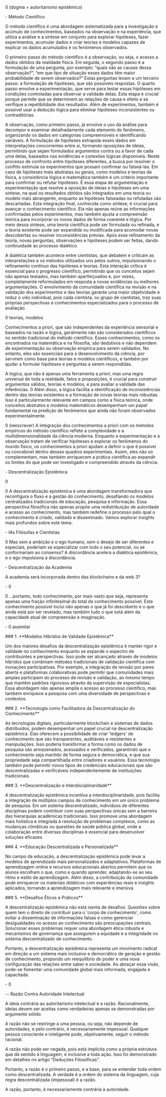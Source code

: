 0 (dogma \= autoritarismo epistêmico)

\- Método Científico

O método científico é uma abordagem sistematizada para a investigação e acúmulo de conhecimentos, baseados na observação e na experiência, que utiliza a análise e a síntese em conjunto para explorar hipóteses, fazer experimentos, acumular dados e criar teorias e modelos capazes de explicar os dados acumulados e os fenômenos observados.

O primeiro passo do método científico é a observação, ou seja, o acesso a dados obtidos da realidade física. Em seguida, o segundo passo é a formulação de uma pergunta, por exemplo: “quais são as causas dessa observação?”, “em que tipo de situação esses dados têm maior probabilidade de serem observados?” Estas perguntas levam a um terceiro passo: a formulação de hipóteses, que são possíveis respostas. O quarto passo envolve a experimentação, que serve para testar essas hipóteses em condições controladas para observar a validade delas. Esta etapa é crucial porque permite que se determinem as relações de causa e efeito e se verifique a repetibilidade dos resultados. Além de experimentos, também é possível usar a dedução lógica para eliminar hipóteses inconsistentes ou contraditórias.

A observação, como primeiro passo, já envolve o uso da análise para decompor e examinar detalhadamente cada elemento do fenômeno, organizando os dados em categorias compreensíveis e identificando variáveis. A formulação de hipóteses extrapola esses dados em interpretações concorrentes entre si, formando oposições de ideias, permitindo que sejam formulados argumentos contra ou a favor de cada uma delas, baseados nas evidências e conexões lógicas disponíveis. Neste processo de confronto entre hipóteses diferentes, a busca por resolver o conflito estimula os experimentos que possam confirmar ou falseá-las. Em caso de hipóteses mais abstratas ou gerais, como modelos e teorias da física, a consistência lógica e matemática também é um critério importante para confirmar ou refutar hipóteses. É essa etapa de argumentação e experimentação que resolve a oposição de ideias e hipóteses em uma síntese, na qual os resultados obtidos são integrados em uma teoria ou modelo mais abrangente, enquanto as hipóteses falseadas ou refutadas são descartadas. Esta integração final, conhecida como síntese, é crucial para avançar o conhecimento científico. Ela não apenas reúne as informações confirmadas pelos experimentos, mas também ajusta a compreensão teórica para incorporar os novos dados de forma coerente e lógica. Por meio dessa síntese, uma teoria científica pode ser formulada ou refinada, e a teoria existente pode ser expandida ou modificada para acomodar novas descobertas ou resolver inconsistências prévias. Após esse refinamento da teoria, novas perguntas, observações e hipóteses podem ser feitas, dando continuidade ao processo dialético.

A dialética também acontece entre cientistas, que debatem e criticam as interpretações e os métodos utilizados uns pelos outros, impulsionando o refinamento contínuo das hipóteses e teorias. Esta interação crítica é essencial para o progresso científico, permitindo que os conceitos sejam não apenas testados, mas também aperfeiçoados e, por vezes, completamente reformulados em resposta a novas evidências ou melhores argumentações. O envolvimento da comunidade científica na revisão e na validação dos experimentos e das teorias garante uma maior objetividade e reduz o viés individual, pois cada cientista, ou grupo de cientistas, traz suas próprias perspectivas e conhecimentos especializados para o processo de avaliação.

0 teorias, modelos

Conhecimentos a priori, que são independentes da experiência sensorial e baseados na razão e lógica, geralmente não são considerados científicos no sentido tradicional do método científico. Esses conhecimentos, como os encontrados na matemática e na filosofia, são dedutivos e não dependem de experimentação ou observação empírica para serem validados. No entanto, eles são essenciais para o desenvolvimento da ciência, por servirem como base para teorias e modelos científicos, e também por ajudar a formular hipóteses e perguntas a serem respondidas.

A lógica, que não é apenas uma ferramenta a priori, mas uma regra universal de toda a realidade, fatos e proposições, é crucial para construir argumentos válidos, teorias e modelos, e para avaliar a validade das inferências. 0 Além disso, a lógica facilita a identificação de inconsistências dentro das teorias existentes e a formação de novas teorias mais robustas. Isso é particularmente relevante em campos como a física teórica, onde conceitos abstratos e modelos matemáticos desempenham um papel fundamental na predição de fenômenos que ainda não foram observados experimentalmente.

0 (reescrever) A integração dos conhecimentos a priori com os métodos empíricos do método científico reflete a complexidade e a multidimensionalidade da ciência moderna. Enquanto a experimentação e a observação tratam de verificar hipóteses e explorar os fenômenos do mundo físico, os conhecimentos a priori ajudam a definir o que é possível ou concebível dentro desses quadros experimentais. Assim, eles não só complementam, mas também enriquecem a prática científica ao expandir os limites do que pode ser investigado e compreendido através da ciência.

\- Descentralização Epistêmica

0

0 A descentralização epistêmica é uma abordagem transformadora que reconfigura o fluxo e a gestão do conhecimento, desafiando os modelos centralizados tradicionais de educação, pesquisa e informação. Essa perspectiva filosófica não apenas propõe uma redistribuição de autoridade e acesso ao conhecimento, mas também redefine o processo pelo qual o conhecimento é criado, validado e disseminado. Vamos explorar insights mais profundos sobre este tema:

\- IAs Filósofas e Cientistas

0 Mas sem a ambição e o ego humano, sem o desejo de ser diferentes e especiais, poderiam se especializar com todo o seu potencial, ou se conformariam ao consenso? A discordância acelera a dialética epistêmica, e o ego impulsiona a discordância.

\- Descentralização da Academia

A academia será incorporada dentro das blockchains e da web 3?

\- 0

0 …portanto, todo conhecimento, por mais vasto que seja, representa apenas uma fração infinitesimal do total de conhecimento possível. Este conhecimento possível inclui não apenas o que já foi descoberto e o que ainda está por ser revelado, mas também tudo o que está além da capacidade atual de compreensão e imaginação.

\- 0 assimilar

\#\#\# 1\. \*\*Modelos Híbridos de Validade Epistêmica\*\*

Um dos maiores desafios da descentralização epistêmica é manter rigor e validade no conhecimento enquanto se expande o espectro de contribuintes e perspectivas. Isso pode ser alcançado através de modelos híbridos que combinam métodos tradicionais de validação científica com inovações participativas. Por exemplo, a integração de revisão por pares aberta e plataformas colaborativas pode permitir que comunidades mais amplas participem do processo de revisão e validação, ao mesmo tempo que mantêm padrões rigorosos através da supervisão de especialistas. Essa abordagem não apenas amplia o acesso ao processo científico, mas também enriquece a pesquisa com uma diversidade de perspectivas e contextos.

\#\#\# 2\. \*\*Tecnologia como Facilitadora da Descentralização do Conhecimento\*\*

As tecnologias digitais, particularmente blockchain e sistemas de dados distribuídos, podem desempenhar um papel crucial na descentralização epistêmica. Elas oferecem a possibilidade de criar 'ledgers' de conhecimento que são transparentes, auditáveis e resistentes a manipulações. Isso poderia transformar a forma como os dados de pesquisa são armazenados, acessados e verificados, garantindo que o conhecimento seja mantido de forma segura e democrática, e que sua propriedade seja compartilhada entre criadores e usuários. Essa tecnologia também pode permitir novos tipos de credenciais educacionais que são descentralizadas e verificáveis independentemente de instituições tradicionais.

\#\#\# 3\. \*\*Descentralização e Interdisciplinaridade\*\*

A descentralização epistêmica incentiva a interdisciplinaridade, pois facilita a integração de múltiplos campos de conhecimento em um único problema de pesquisa. Em um sistema descentralizado, indivíduos de diferentes disciplinas podem contribuir com suas perspectivas únicas sem a barreira das hierarquias acadêmicas tradicionais. Isso promove uma abordagem mais holística e integrada à resolução de problemas complexos, como as mudanças climáticas ou questões de saúde pública global, onde a colaboração entre diversas disciplinas é essencial para desenvolver soluções eficazes.

\#\#\# 4\. \*\*Educação Descentralizada e Personalizada\*\*

No campo da educação, a descentralização epistêmica pode levar a modelos de aprendizado mais personalizados e adaptativos. Plataformas de aprendizagem online e recursos educacionais abertos permitem que os alunos escolham o que, como e quando aprender, adaptando-se ao seu ritmo e estilo de aprendizagem. Além disso, a contribuição da comunidade pode enriquecer os materiais didáticos com experiências reais e insights aplicados, tornando a aprendizagem mais relevante e imersiva.

\#\#\# 5\. \*\*Desafios Éticos e Práticos\*\*

A descentralização epistêmica não está isenta de desafios. Questões sobre quem tem o direito de contribuir para o 'corpo de conhecimento', como evitar a disseminação de informações falsas e como gerenciar desigualdades no acesso ao conhecimento são preocupações centrais. Solucionar esses problemas requer uma abordagem ética robusta e mecanismos de governança que assegurem a equidade e a integridade no sistema descentralizado de conhecimento.

Portanto, a descentralização epistêmica representa um movimento radical em direção a um sistema mais inclusivo e democrático de geração e gestão de conhecimento, propondo um reequilíbrio do poder e uma nova configuração das relações entre saber e sociedade. Ao abraçar essa visão, pode-se fomentar uma comunidade global mais informada, engajada e capacitada.

\- 0

\-- Razão Contra Autoridade Intelectual

A ideia contrária ao autoritarismo intelectual é a razão. Racionalmente, ideias devem ser aceitas como verdadeiras apenas se demonstradas por argumento sólido.

A razão não se restringe a uma pessoa, ou seja, não depende de autoridades, e pelo contrário, é necessariamente impessoal. Qualquer pessoa consciente e inteligente pode, objetivamente, seguir o método racional.

A razão não pode ser negada, pois está implícita como a própria estrutura que dá sentido à linguagem, e inclusive a toda ação. Isso foi demonstrado em detalhes no artigo “Deduções Filosóficas”.

Portanto, a razão é o primeiro passo, e a base, para se entender toda ordem como descentralizada. A verdade é a ordem do sistema da linguagem, cuja regra descentralizada (impessoal) é a razão.

A razão, portanto, é necessariamente contrária à autoridade.  
